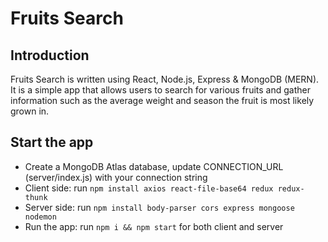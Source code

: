 # Fruits Search

## Introduction
Fruits Search is written using React, Node.js, Express & MongoDB (MERN). It is a simple app that allows users to search for various fruits and gather information such as the average weight and season the fruit is most likely grown in. 


## Start the app
- Create a MongoDB Atlas database, update CONNECTION_URL (server/index.js) with your connection string
- Client side: run ```npm install axios react-file-base64 redux redux-thunk```
- Server side: run ```npm install body-parser cors express mongoose nodemon```
- Run the app: run ```npm i && npm start``` for both client and server